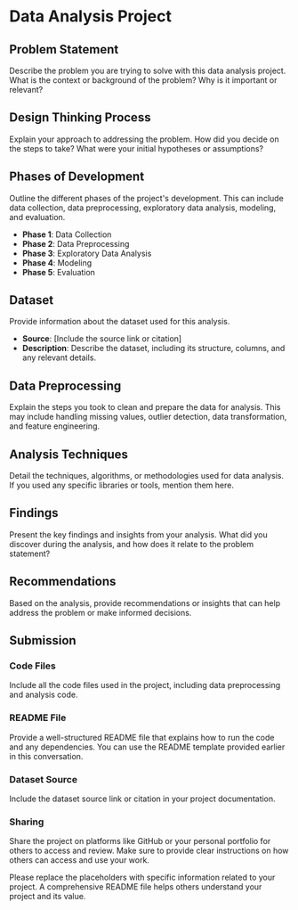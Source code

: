 # Data Analysis Project

## Problem Statement

Describe the problem you are trying to solve with this data analysis project. What is the context or background of the problem? Why is it important or relevant?

## Design Thinking Process

Explain your approach to addressing the problem. How did you decide on the steps to take? What were your initial hypotheses or assumptions?

## Phases of Development

Outline the different phases of the project's development. This can include data collection, data preprocessing, exploratory data analysis, modeling, and evaluation.

- **Phase 1**: Data Collection
- **Phase 2**: Data Preprocessing
- **Phase 3**: Exploratory Data Analysis
- **Phase 4**: Modeling
- **Phase 5**: Evaluation

## Dataset

Provide information about the dataset used for this analysis.

- **Source**: [Include the source link or citation]
- **Description**: Describe the dataset, including its structure, columns, and any relevant details.

## Data Preprocessing

Explain the steps you took to clean and prepare the data for analysis. This may include handling missing values, outlier detection, data transformation, and feature engineering.

## Analysis Techniques

Detail the techniques, algorithms, or methodologies used for data analysis. If you used any specific libraries or tools, mention them here.

## Findings

Present the key findings and insights from your analysis. What did you discover during the analysis, and how does it relate to the problem statement?

## Recommendations

Based on the analysis, provide recommendations or insights that can help address the problem or make informed decisions.

## Submission

### Code Files

Include all the code files used in the project, including data preprocessing and analysis code.

### README File

Provide a well-structured README file that explains how to run the code and any dependencies. You can use the README template provided earlier in this conversation.

### Dataset Source

Include the dataset source link or citation in your project documentation.

### Sharing

Share the project on platforms like GitHub or your personal portfolio for others to access and review. Make sure to provide clear instructions on how others can access and use your work.

Please replace the placeholders with specific information related to your project. A comprehensive README file helps others understand your project and its value.
